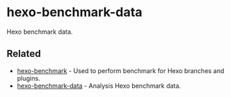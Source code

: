 # hexo-benchmark-data

Hexo benchmark data.

## Related

- [hexo-benchmark](https://github.com/dailyrandomphoto/hexo-benchmark) - Used to perform benchmark for Hexo branches and plugins.
- [hexo-benchmark-data](https://github.com/dailyrandomphoto/hexo-benchmark-analysis) - Analysis Hexo benchmark data.
